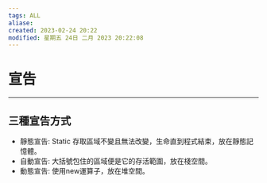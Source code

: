 ```yaml
---
tags: ALL
aliase: 
created: 2023-02-24 20:22
modified: 星期五 24日 二月 2023 20:22:08
---
```


# 宣告
***
## 三種宣告方式

- 靜態宣告: Static 存取區域不變且無法改變，生命直到程式結束，放在靜態記憶體。
- 自動宣告: 大括號包住的區域便是它的存活範圍，放在棧空間。
- 動態宣告: 使用new運算子，放在堆空間。